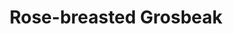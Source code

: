 ---
layout: post
title: Rose-breasted Grosbeak
permalink: bird/rose-breasted-grosbeak
bird:
  name: Rose-Breasted Grosbeak
  latin-name: Pheucticus ludovicianus
  date: 05/03/2022
  frequency: rare
  season: spring (migration)
  page_url: https://commons.wikimedia.org/wiki/File:RosebreastedGrosbeak08.jpg
  image: https://res.cloudinary.com/fergd/image/upload/q_auto/v1651702933/Birds/RosebreastedGrosbeak08.jpg
  caption: A male Rose-Breasted Grosbeak with a black head and red flash on its white breast is perched on a branch
---